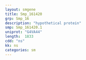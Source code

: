 ```yaml
---
layout: smgene
title: Smp_161420
grp: Smp_16
description: "hypothetical protein"
smp: Smp_161420.1
uniprot: "G4VA44"
length:  1833
cdd: "ns"
kk: ns
categories: sm
---
```

